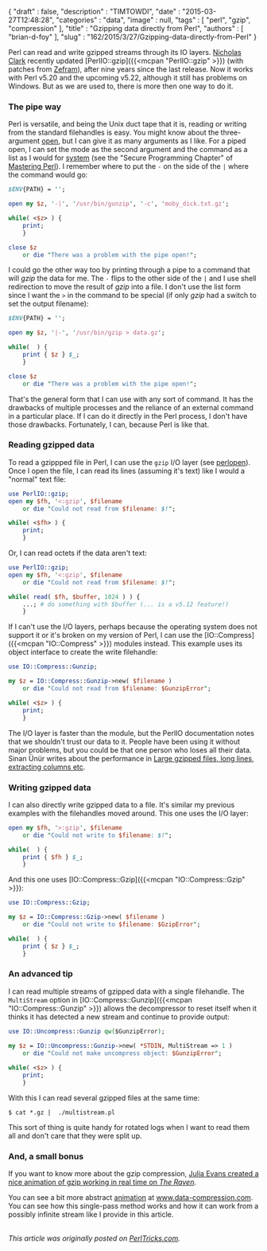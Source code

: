 {
   "draft" : false,
   "description" : "TIMTOWDI",
   "date" : "2015-03-27T12:48:28",
   "categories" : "data",
   "image" : null,
   "tags" : [
      "perl",
      "gzip",
      "compression"
   ],
   "title" : "Gzipping data directly from Perl",
   "authors" : [
      "brian-d-foy"
   ],
   "slug" : "162/2015/3/27/Gzipping-data-directly-from-Perl"
}


Perl can read and write gzipped streams through its IO layers. [Nicholas Clark](https://metacpan.org/author/NWCLARK) recently updated [PerlIO::gzip]({{<mcpan "PerlIO::gzip" >}}) (with patches from [Zefram](https://metacpan.org/author/ZEFRAM)), after nine years since the last release. Now it works with Perl v5.20 and the upcoming v5.22, although it still has problems on Windows. But as we are used to, there is more then one way to do it.

### The pipe way

Perl is versatile, and being the Unix duct tape that it is, reading or writing from the standard filehandles is easy. You might know about the three-argument [open](http://perldoc.perl.org/functions/open.html), but I can give it as many arguments as I like. For a piped open, I can set the mode as the second argument and the command as a list as I would for [system](http://perldoc.perl.org/functions/system.html) (see the "Secure Programming Chapter" of [Mastering Perl](http://www.masteringperl.org)). I remember where to put the `-` on the side of the `|` where the command would go:

```perl
$ENV{PATH} = '';

open my $z, '-|', '/usr/bin/gunzip', '-c', 'moby_dick.txt.gz';

while( <$z> ) {
    print;
    }

close $z 
    or die "There was a problem with the pipe open!";
```

I could go the other way too by printing through a pipe to a command that will *gzip* the data for me. The `-` flips to the other side of the `|` and I use shell redirection to move the result of *gzip* into a file. I don't use the list form since I want the `>` in the command to be special (if only *gzip* had a switch to set the output filename):

```perl
$ENV{PATH} = '';

open my $z, '|-', '/usr/bin/gzip > data.gz';

while(  ) {
    print { $z } $_;
    }

close $z 
    or die "There was a problem with the pipe open!";
```

That's the general form that I can use with any sort of command. It has the drawbacks of multiple processes and the reliance of an external command in a particular place. If I can do it directly in the Perl process, I don't have those drawbacks. Fortunately, I can, because Perl is like that.

### Reading gzipped data

To read a gzippped file in Perl, I can use the `gzip` I/O layer (see [perlopen](http://perldoc.perl.org/perlopentut.html)). Once I open the file, I can read its lines (assuming it's text) like I would a "normal" text file:

```perl
use PerlIO::gzip;
open my $fh, '<:gzip', $filename 
    or die "Could not read from $filename: $!";

while( <$fh> ) {
    print;
    }
```

Or, I can read octets if the data aren't text:

```perl
use PerlIO::gzip;
open my $fh, '<:gzip', $filename 
    or die "Could not read from $filename: $!";

while( read( $fh, $buffer, 1024 ) ) {
    ...; # do something with $buffer (... is a v5.12 feature!)
    }
```

If I can't use the I/O layers, perhaps because the operating system does not support it or it's broken on my version of Perl, I can use the [IO::Compress]({{<mcpan "IO::Compress" >}}) modules instead. This example uses its object interface to create the write filehandle:

```perl
use IO::Compress::Gunzip;

my $z = IO::Compress::Gunzip->new( $filename )
    or die "Could not read from $filename: $GunzipError";

while( <$z> ) {
    print;
    }
```

The I/O layer is faster than the module, but the PerlIO documentation notes that we shouldn't trust our data to it. People have been using it without major problems, but you could be that one person who loses all their data. Sinan Ünür writes about the performance in [Large gzipped files, long lines, extracting columns etc](http://www.nu42.com/2013/02/large-gzipped-files-long-lines.html).

### Writing gzipped data

I can also directly write gzipped data to a file. It's similar my previous examples with the filehandles moved around. This one uses the I/O layer:

```perl
open my $fh, '>:gzip', $filename 
    or die "Could not write to $filename: $!";

while(  ) {
    print { $fh } $_;
    }
```

And this one uses [IO::Compress::Gzip]({{<mcpan "IO::Compress::Gzip" >}}):

```perl
use IO::Compress::Gzip;

my $z = IO::Compress::Gzip->new( $filename )
    or die "Could not write to $filename: $GzipError";

while(  ) {
    print { $z } $_;
    }
```

### An advanced tip

I can read multiple streams of gzipped data with a single filehandle. The `MultiStream` option in [IO::Compress::Gunzip]({{<mcpan "IO::Compress::Gunzip" >}}) allows the decompressor to reset itself when it thinks it has detected a new stream and continue to provide output:

```perl
use IO::Uncompress::Gunzip qw($GunzipError);

my $z = IO::Uncompress::Gunzip->new( *STDIN, MultiStream => 1 )
    or die "Could not make uncompress object: $GunzipError";
    
while( <$z> ) {
    print;
    }
```

With this I can read several gzipped files at the same time:

    $ cat *.gz |  ./multistream.pl

This sort of thing is quite handy for rotated logs when I want to read them all and don't care that they were split up.

### And, a small bonus

If you want to know more about the gzip compression, [Julia Evans created a nice animation of gzip working in real time on *The Raven*](http://jvns.ca/blog/2013/10/24/day-16-gzip-plus-poetry-equals-awesome/).

You can see a bit more abstract [animation](http://www.data-compression.com/lempelziv.html%0A) at www.data-compression.com. You can see how this single-pass method works and how it can work from a possibly infinite stream like I provide in this article.

\
*This article was originally posted on [PerlTricks.com](http://perltricks.com).*
